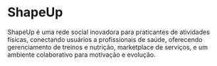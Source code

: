 # ShapeUp
ShapeUp é uma rede social inovadora para praticantes de atividades físicas, conectando usuários a profissionais de saúde, oferecendo gerenciamento de treinos e nutrição, marketplace de serviços, e um ambiente colaborativo para motivação e evolução.

